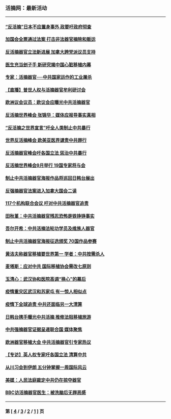 ### 活摘网：最新活动
---
#### [“反活摘”日本不应置身事外 政要吁政府彻查](../../pages/nf5883/n13971188.md?06270430) 
#### [加国会全票通过法案 打击非法器官摘除和贩运](../../pages/nf5883/n13884924.md?06270430) 
#### [反活摘器官立法新进展 加拿大跨党派议员支持](../../pages/nf5883/n13876061.md?06270430) 
#### [医生充当刽子手 新研究揭中国心脏移植内幕](../../pages/nf5883/n13772291.md?06270430) 
#### [专家：活摘器官──中共国家运作的工业屠杀](../../pages/nf5883/n13761178.md?06270430) 
#### [【直播】普世人权与活摘器官牟利研讨会](../../pages/nf5883/n13425146.md?06270430) 
#### [欧洲议会议员：欧议会应曝光中共活摘器官](../../pages/nf5883/n13336571.md?06270430) 
#### [反活摘世界峰会 张锦华：媒体应报导事实真相](../../pages/nf5883/n13278502.md?06270430) 
#### [“反活摘之世界宣言”吁全人类制止中共暴行](../../pages/nf5883/n13259730.md?06270430) 
#### [世界反活摘峰会 欧美亚医界谴责中共罪行](../../pages/nf5883/n13253550.md?06270430) 
#### [反活摘器官峰会吁各国立法 惩治中共暴行](../../pages/nf5883/n13245052.md?06270430) 
#### [反活摘世界峰会9月举行 19国专家将与会](../../pages/nf5883/n13201492.md?06270430) 
#### [制止中共活摘器官海报作品将巡回日韩台展出](../../pages/nf5883/n13177791.md?06270430) 
#### [反强摘器官法案进入加拿大国会二读](../../pages/nf5883/n13033450.md?06270430) 
#### [117个机构联合会议 吁对中共活摘器官追责](../../pages/nf5883/n12775087.md?06270430) 
#### [田秋堇：中共活摘器官残忍恐怖是铁铮铮事实](../../pages/nf5883/n12702148.md?06270430) 
#### [吾尔开希：中共活摘法轮功学员及维族人器官](../../pages/nf5883/n12693197.md?06270430) 
#### [制止中共活摘器官海报征选颁奖 70国作品参赛](../../pages/nf5883/n12692050.md?06270430) 
#### [黄洁夫称器官移植要世界第一 学者：中共按需杀人](../../pages/nf5883/n12572329.md?06270430) 
#### [麦塔斯：应对中共 国际移植协会需改七原则](../../pages/nf5883/n12514711.md?06270430) 
#### [玉清心：武汉协和医院高调“换心”的幕后](../../pages/nf5883/n12298730.md?06270430) 
#### [疫情重灾区武汉和苏家屯 有一惊人相似点](../../pages/nf5883/n12150824.md?06270430) 
#### [疫情下全球追责 中共还面临另一大清算](../../pages/nf5883/n12070397.md?06270430) 
#### [日韩台携手曝光中共活摘 推修法阻移植旅游](../../pages/nf5883/n11712046.md?06270430) 
#### [中共强摘器官证据呈递联合国 媒体聚焦](../../pages/nf5883/n11546426.md?06270430) 
#### [欧洲器官移植大会 中共活摘器官引专家热议](../../pages/nf5883/n11539095.md?06270430) 
#### [【专访】英人权专家吁各国立法 清算中共](../../pages/nf5883/n11367315.md?06270430) 
#### [从川习会到伊朗 五分钟掌握一周国际风云](../../pages/nf5883/n11338520.md?06270430) 
#### [美媒：人民法庭裁定中共仍在掠夺器官](../../pages/nf5883/n11334897.md?06270430) 
#### [BBC访活摘器官医生：被洗脑后无罪恶感](../../pages/nf5883/n11335935.md?06270430) 

---
#### 第 [ [4](./4.md?06270430) / [3](./3.md?06270430) / [2](./2.md?06270430) / [1](./1.md?06270430) ] 页
